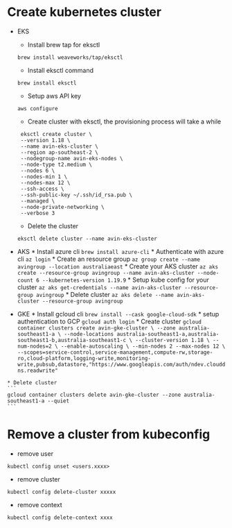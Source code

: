 # Create kubernetes cluster 
  * EKS
    * Install brew tap for eksctl
    ```
    brew install weaveworks/tap/eksctl
    ```
    * Install eksctl command
    ```
    brew install eksctl
    ```
    * Setup aws API key
    ```
    aws configure
    ```
    * Create cluster with eksctl, the provisioning process will take a while
    ```
     eksctl create cluster \
     --version 1.18 \
     --name avin-eks-cluster \
     --region ap-southeast-2 \
     --nodegroup-name avin-eks-nodes \
     --node-type t2.medium \
     --nodes 6 \
     --nodes-min 1 \
     --nodes-max 12 \
     --ssh-access \
     --ssh-public-key ~/.ssh/id_rsa.pub \
     --managed \
     --node-private-networking \
     --verbose 3
    ```
    * Delete the cluster
    ```
    eksctl delete cluster --name avin-eks-cluster
    ```

  *  AKS
    * Install azure cli
    ```
    brew install azure-cli
    ```
    * Authenticate with azure cli
    ```
    az login
    ```
    * Create an resource group
    ```
    az group create --name avingroup --location australiaeast
    ```
    * Create your AKS cluster
    ```
    az aks create --resource-group avingroup --name avin-aks-cluster --node-count 6 --kubernetes-version 1.19.9
    ```
    * Setup kube config for your cluster
    ```
    az aks get-credentials --name avin-aks-cluster --resource-group avingroup
    ```
    * Delete cluster
    ```
    az aks delete --name avin-aks-cluster --resource-group avingroup
    ```

  *  GKE 
    * Install gcloud cli
    ```
    brew install --cask google-cloud-sdk
    ```
    * setup authentication to GCP
    ```
    gcloud auth login
    ```
    * Create cluster
    ```
    gcloud container clusters create avin-gke-cluster \
      --zone australia-southeast1-a \
      --node-locations australia-southeast1-a,australia-southeast1-b,australia-southeast1-c \
      --cluster-version 1.18 \
      --num-nodes=2 \
      --enable-autoscaling \
      --min-nodes 2 --max-nodes 12 \
      --scopes=service-control,service-management,compute-rw,storage-ro,cloud-platform,logging-write,monitoring-write,pubsub,datastore,"https://www.googleapis.com/auth/ndev.clouddns.readwrite"
    ```

    * Delete cluster
    ```
    gcloud container clusters delete avin-gke-cluster --zone australia-southeast1-a --quiet
    ```


# Remove a cluster from kubeconfig
  * remove user
  ```
  kubectl config unset <users.xxxx>
  ```
  * remove cluster
  ```
  kubectl config delete-cluster xxxxx
  ```
  * remove context
  ```
  kubectl config delete-context xxxx
  ```

